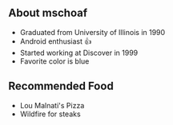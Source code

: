 ## About mschoaf

* Graduated from University of Illinois in 1990
* Android enthusiast :+1:
* Started working at Discover in 1999
* Favorite color is blue

## Recommended Food
* Lou Malnati's Pizza
* Wildfire for steaks
